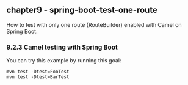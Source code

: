 chapter9 - spring-boot-test-one-route
-------------------------------------

How to test with only one route (RouteBuilder) enabled with Camel on Spring Boot.

### 9.2.3 Camel testing with Spring Boot

You can try this example by running this goal:

    mvn test -Dtest=FooTest
    mvn test -Dtest=BarTest



